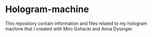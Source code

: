 # Hologram-machine
This repository contain information and files related to my hologram machine that I created with Miro Gohacki and Anna Dysinger.
